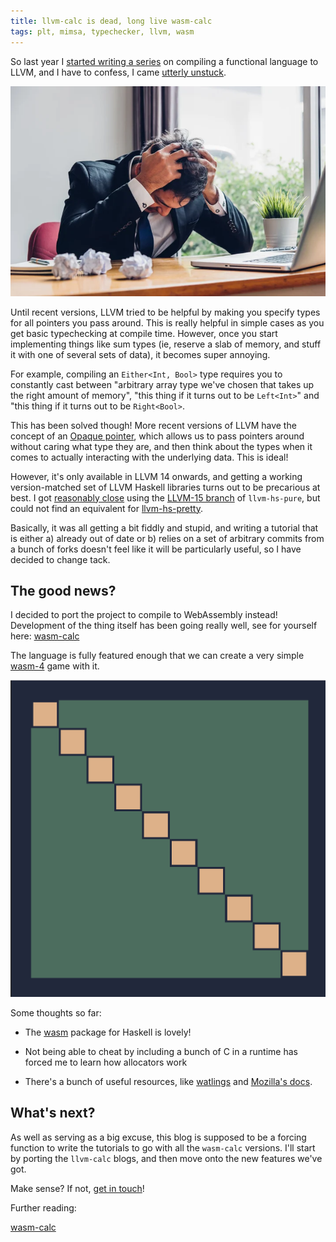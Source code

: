 ```yaml
---
title: llvm-calc is dead, long live wasm-calc 
tags: plt, mimsa, typechecker, llvm, wasm 
---
```


So last year I [started writing a
series](/tags/llvm.html) on compiling a functional language to
LLVM, and I have to confess, I came [utterly unstuck](https://github.com/danieljharvey/llvm-calc/pull/2).

![Failure](/images/failure.webp "Failure") 

Until recent versions, LLVM tried to be helpful by making you specify types
for all pointers you pass around. This is really helpful in simple cases as you
get basic typechecking at compile time. However, once you start implementing things like sum types (ie, reserve a slab of memory, and stuff it with one of several sets of data), it becomes super annoying.

For example, compiling an `Either<Int, Bool>` type requires you to constantly cast between "arbitrary array type we've chosen
that takes up the right amount of memory", "this thing if it turns out
to be `Left<Int>`" and "this thing if it turns out to be `Right<Bool>`.

This has been solved though! More recent versions of LLVM have the concept of an [Opaque
pointer](https://llvm.org/docs/OpaquePointers.html), which allows us to pass
pointers around without caring what type they are, and then think about the
types when it comes to actually interacting with the underlying data. This is
ideal!

However, it's only available in LLVM 14 onwards, and getting a working
version-matched set
of LLVM Haskell libraries turns out to be precarious at best. I got [reasonably
close](https://github.com/danieljharvey/llvm-calc/tree/djh/llvm-15) using
the [LLVM-15 branch](https://github.com/llvm-hs/llvm-hs/tree/llvm-15) of `llvm-hs-pure`, but could not find an equivalent for [llvm-hs-pretty](https://github.com/llvm-hs/llvm-hs-pretty).

Basically, it was all getting a bit fiddly and stupid, and writing a tutorial that is either a) already out of date or b) relies on a set of arbitrary commits from a
bunch of forks doesn't feel like it will be particularly useful, so I have decided to change tack.

## The good news?

I decided to port the project to compile to WebAssembly instead! Development of
the thing itself has been going really well, see for yourself here: [wasm-calc](https://github.com/danieljharvey/wasm-calc)

The language is fully featured enough that we can create a very simple
[wasm-4](https://wasm4.org/)
game with it.

![Some sort of graphics created from our language](/images/wasm-4.png "Some sort of graphics created from our language")

Some thoughts so far:

- The [wasm](https://hackage.haskell.org/package/wasm) package for Haskell is lovely!

- Not being able to cheat by including a bunch of C in a runtime has forced me to learn how allocators work 

- There's a bunch of useful resources, like
      [watlings](https://github.com/EmNudge/watlings) and [Mozilla's
      docs](https://developer.mozilla.org/en-US/docs/WebAssembly/Understanding_the_text_format).

## What's next?

As well as serving as a big excuse, this blog is supposed to be a forcing
function to write the tutorials to go with all the `wasm-calc` versions. I'll
start by porting the `llvm-calc` blogs, and then move onto the new features
we've got.

Make sense? If not, [get in touch](/contact.html)!

Further reading:

[wasm-calc](https://github.com/danieljharvey/wasm-calc)
